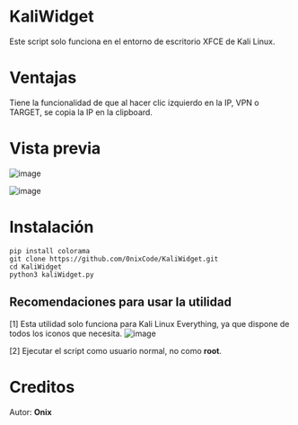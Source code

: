 # KaliWidget

Este script solo funciona en el entorno de escritorio XFCE de Kali Linux.

# Ventajas

Tiene la funcionalidad de que al hacer clic izquierdo en la IP, VPN o TARGET, se copia la IP en la clipboard.

# Vista previa
![image](https://github.com/0nixCode/KaliWidget/assets/31325020/8edd183a-84ae-49ea-9e7b-f45a5342cce7)

![image](https://github.com/0nixCode/KaliWidget/assets/31325020/ad80347a-44a3-4226-b075-99365fe7de6c)

# Instalación
```
pip install colorama
git clone https://github.com/0nixCode/KaliWidget.git
cd KaliWidget
python3 kaliWidget.py
```
## Recomendaciones para usar la utilidad

[1] Esta utilidad solo funciona para Kali Linux Everything, ya que dispone de todos los iconos que necesita.
![image](https://github.com/0nixCode/KaliWidget/assets/31325020/d3f88cf1-371a-451e-9e67-95514722bd2e)

[2] Ejecutar el script como usuario normal, no como **root**.

# Creditos 
Autor: **Onix**
